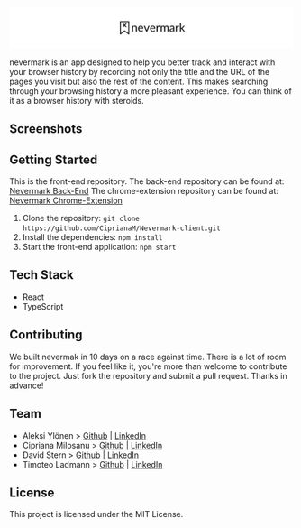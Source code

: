 <p align="center">
  <img src="src/assets/logo-readme.png" />
</p>

nevermark is an app designed to help you better track and interact with your browser history by recording not only the title and the URL of the pages you visit but also the rest of the content.  This makes searching through your browsing history a more pleasant experience.  You can think of it as a browser history with steroids.

## Screenshots

## Getting Started

This is the front-end repository.
The back-end repository can be found at: [Nevermark Back-End](https://github.com/CiprianaM/Nevermark-server)
The chrome-extension repository can be found at: [Nevermark Chrome-Extension](https://github.com/CiprianaM/Nevermark-extension)

1. Clone the repository:
```git clone https://github.com/CiprianaM/Nevermark-client.git```
2. Install the dependencies:
```npm install```
3. Start the front-end application:
```npm start```

## Tech Stack

- React
- TypeScript

## Contributing
We built nevermak in 10 days on a race against time.  There is a lot of room for improvement.  If you feel like it, you're more than welcome to contribute to the project.  Just fork the repository and submit a pull request.  Thanks in advance!

## Team
- Aleksi Ylönen > [Github](https://github.com/Buzzaw91) | [LinkedIn](https://www.linkedin.com/in/aleksi-yl%C3%B6nen-b07820194/)
- Cipriana Milosanu > [Github](https://github.com/CiprianaM) | [LinkedIn](https://www.linkedin.com/in/cipriana-milosanu-59618858/)
- David Stern > [Github](https://github.com/dav-stern) | [LinkedIn](https://www.linkedin.com/in/davstern/)
- Timoteo Ladmann > [Github](https://github.com/teoladmann) | [LinkedIn](https://www.linkedin.com/in/timoteo-ladmann/)

## License
This project is licensed under the MIT License.